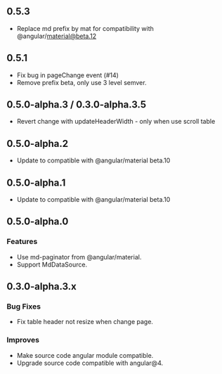 ## 0.5.3

* Replace md prefix by mat for compatibility with @angular/material@beta.12

## 0.5.1

* Fix bug in pageChange event (#14)
* Remove prefix beta, only use 3 level semver.

## 0.5.0-alpha.3 / 0.3.0-alpha.3.5

* Revert change with updateHeaderWidth - only when use scroll table

## 0.5.0-alpha.2

* Update to compatible with @angular/material beta.10

## 0.5.0-alpha.1

* Update to compatible with @angular/material beta.10

## 0.5.0-alpha.0

### Features

* Use md-paginator from @angular/material.
* Support MdDataSource.

## 0.3.0-alpha.3.x

### Bug Fixes

* Fix table header not resize when change page.

### Improves

* Make source code angular module compatible.
* Upgrade source code compatible with angular@4.
